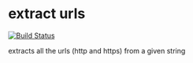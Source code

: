 # extract urls
[![Build Status](https://travis-ci.org/huckbit/extractUrls.svg?branch=master)](https://travis-ci.org/huckbit/extractUrls)

extracts all the urls (http and https) from a given string
